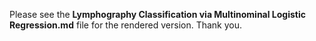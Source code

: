 Please see the **Lymphography Classification via Multinominal Logistic Regression.md** file for the rendered version. Thank you.
